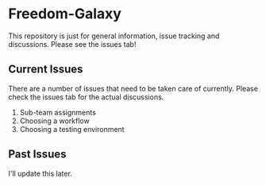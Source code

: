# Freedom-Galaxy

This repository is just for general information, issue tracking and discussions.  Please see the issues tab!

## Current Issues
There are a number of issues that need to be taken care of currently.  Please check the issues tab for the actual discussions.
 1.  Sub-team assignments
 1.  Choosing a workflow
 1.  Choosing a testing environment


## Past Issues
I'll update this later.
